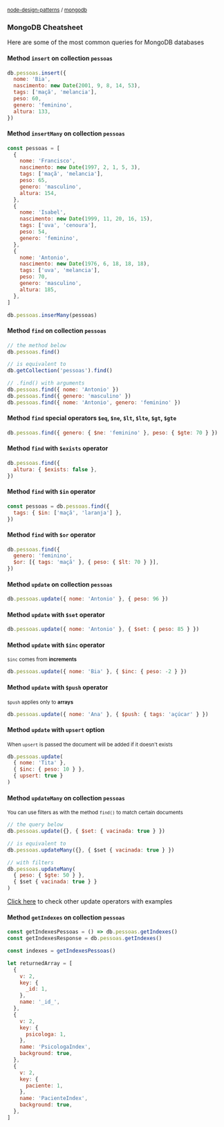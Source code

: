 <sup>[node-design-patterns](https://github.com/moatorres/node-design-patterns/blob/master/) / [mongodb](https://github.com/moatorres/node-design-patterns/blob/master/mongodb/)</sup>


### MongoDB Cheatsheet

Here are some of the most common queries for MongoDB databases

#### Method `insert` on collection `pessoas`

```js
db.pessoas.insert({
  nome: 'Bia',
  nascimento: new Date(2001, 9, 8, 14, 53),
  tags: ['maçã', 'melancia'],
  peso: 60,
  genero: 'feminino',
  altura: 133,
})
```

#### Method `insertMany` on collection `pessoas`

```js
const pessoas = [
  {
    nome: 'Francisco',
    nascimento: new Date(1997, 2, 1, 5, 3),
    tags: ['maçã', 'melancia'],
    peso: 65,
    genero: 'masculino',
    altura: 154,
  },
  {
    nome: 'Isabel',
    nascimento: new Date(1999, 11, 20, 16, 15),
    tags: ['uva', 'cenoura'],
    peso: 54,
    genero: 'feminino',
  },
  {
    nome: 'Antonio',
    nascimento: new Date(1976, 6, 18, 18, 18),
    tags: ['uva', 'melancia'],
    peso: 70,
    genero: 'masculino',
    altura: 185,
  },
]

db.pessoas.inserMany(pessoas)
```

#### Method `find` on collection `pessoas`


```js
// the method below
db.pessoas.find()

// is equivalent to
db.getCollection('pessoas').find()

// .find() with arguments
db.pessoas.find({ nome: 'Antonio' })
db.pessoas.find({ genero: 'masculino' })
db.pessoas.find({ nome: 'Antonio', genero: 'feminino' })
```

#### Method `find` special operators `$eq`, `$ne`, `$lt`, `$lte`, `$gt`, `$gte`

```js
db.pessoas.find({ genero: { $ne: 'feminino' }, peso: { $gte: 70 } })
```

#### Method `find` with `$exists` operator

```js
db.pessoas.find({
  altura: { $exists: false },
})
```

#### Method `find` with `$in` operator

```js
const pessoas = db.pessoas.find({
  tags: { $in: ['maçã', 'laranja'] },
})
```

#### Method `find` with `$or` operator

```js
db.pessoas.find({
  genero: 'feminino',
  $or: [{ tags: 'maçã' }, { peso: { $lt: 70 } }],
})
```

#### Method `update` on collection `pessoas`

```js
db.pessoas.update({ nome: 'Antonio' }, { peso: 96 })
```

#### Method `update` with `$set` operator

```js
db.pessoas.update({ nome: 'Antonio' }, { $set: { peso: 85 } })
```

#### Method `update` with `$inc` operator
<sub>`$inc` comes from **increments**</sub>

```js
db.pessoas.update({ nome: 'Bia' }, { $inc: { peso: -2 } })
```

#### Method `update` with `$push` operator
<sub>`$push` applies only to **arrays**</sub>

```js
db.pessoas.update({ nome: 'Ana' }, { $push: { tags: 'açúcar' } })
```

#### Method `update` with `upsert` option
<sub>When `upsert` is passed the document will be added if it doesn't exists</sub>

```js
db.pessoas.update(
  { nome: 'Tita' },
  { $inc: { peso: 10 } },
  { upsert: true }
)
```

#### Method `updateMany` on collection `pessoas`
<sub>You can use filters as with the method `find()` to match certain documents</sub>

```js
// the query below
db.pessoas.update({}, { $set: { vacinada: true } })

// is equivalent to
db.pessoas.updateMany({}, { $set { vacinada: true } })

// with filters
db.pessoas.updateMany(
  { peso: { $gte: 50 } },
  { $set { vacinada: true } }
)
```

[Click here](https://github.com/moatorres/node-design-patterns/blob/master/mongodb/update/operators.md) to check other update operators with examples

#### Method `getIndexes` on collection `pessoas`

```js
const getIndexesPessoas = () => db.pessoas.getIndexes()
const getIndexesResponse = db.pessoas.getIndexes()

const indexes = getIndexesPessoas()

let returnedArray = [
  {
    v: 2,
    key: {
      _id: 1,
    },
    name: '_id_',
  },
  {
    v: 2,
    key: {
      psicologa: 1,
    },
    name: 'PsicologaIndex',
    background: true,
  },
  {
    v: 2,
    key: {
      paciente: 1,
    },
    name: 'PacienteIndex',
    background: true,
  },
]
```
